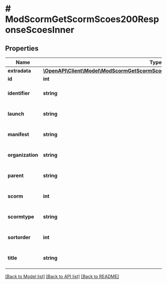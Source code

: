 # # ModScormGetScormScoes200ResponseScoesInner

## Properties

Name | Type | Description | Notes
------------ | ------------- | ------------- | -------------
**extradata** | [**\OpenAPI\Client\Model\ModScormGetScormScoes200ResponseScoesInnerExtradataInner[]**](ModScormGetScormScoes200ResponseScoesInnerExtradataInner.md) |  | [optional]
**id** | **int** | sco id | [optional]
**identifier** | **string** | identifier | [optional] [default to 'null']
**launch** | **string** | launch file | [optional] [default to 'null']
**manifest** | **string** | manifest id | [optional] [default to 'null']
**organization** | **string** | organization id | [optional] [default to 'null']
**parent** | **string** | parent | [optional] [default to 'null']
**scorm** | **int** | scorm id | [optional] [default to null]
**scormtype** | **string** | scorm type (asset, sco) | [optional] [default to 'null']
**sortorder** | **int** | sort order | [optional] [default to null]
**title** | **string** | sco title | [optional] [default to 'null']

[[Back to Model list]](../../README.md#models) [[Back to API list]](../../README.md#endpoints) [[Back to README]](../../README.md)
